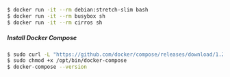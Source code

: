 

```bash
$ docker run -it --rm debian:stretch-slim bash
$ docker run -it --rm busybox sh
$ docker run -it --rm cirros sh
```



##### Install Docker Compose

```bash
$ sudo curl -L "https://github.com/docker/compose/releases/download/1.29.2/docker-compose-$(uname -s)-$(uname -m)" -o /opt/bin/docker-compose
$ sudo chmod +x /opt/bin/docker-compose
$ docker-compose --version
```